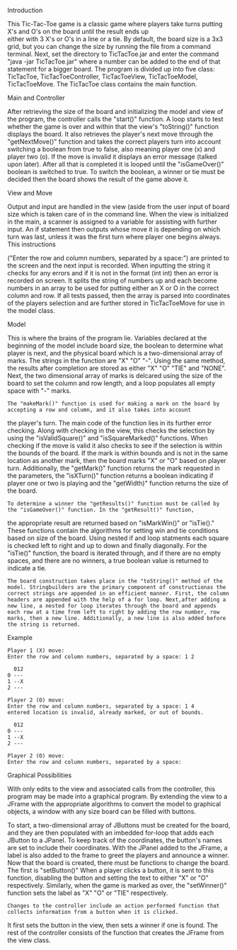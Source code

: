 Introduction 

   This Tic-Tac-Toe game is a classic game where players take turns putting X's and O's on the board until the result ends up  
either with 3 X's or O's in a line or a tie. By default, the board size is a 3x3 grid, but you can change the size by running the
file from a command terminal. Next, set the directory to TicTacToe.jar and enter the command "java -jar TicTacToe.jar" where a
number can be added to the end of that statement for a bigger board. The program is divided up into five class: TicTacToe,
TicTacToeController, TicTacToeView, TicTacToeModel, TicTacToeMove. The TicTacToe class contains the main function.

Main and Controller

  After retrieving the size of the board and initializing the model and view of the program, the controller calls the "start()" 
function. A loop starts to test whether the game is over and within that the view's "toString()" function displays the board.
It also retrieves the player's next move through the "getNextMove()" function and takes the correct players turn into account
switching a boolean from true to false, also meaning player one (x) and player two (o). If the move is invalid it displays an error 
message (talked upon later). After all that is completed it is looped until the "isGameOver()" boolean is switched to true.
To switch the boolean, a winner or tie must be decided then the board shows the result of the game above it.

View and Move

   Output and input are handled in the view (aside from the user input of board size which is taken care of in the command line.
When the view is initialized in the main, a scanner is assigned to a variable for assisting with further input. An if statement then 
outputs whose move it is depending on which turn was last, unless it was the first turn where player one begins always. This instructions

("Enter the row and column numbers, separated by a space:") are printed to the screen and the next input is recorded. When inputting
the string it checks for any errors and if it is not in the format (int int) then an error is recorded on screen. It splits the string
of numbers up and each become numbers in an array to be used for putting either an X or O in the correct column and row. If all tests
passed, then the array is parsed into coordinates of the players selection and are further stored in TicTacToeMove for use in the model 
class. 

Model

  This is where the brains of the program lie. Variables declared at the beginning of the model include board size, the boolean to
determine what player is next, and the physical board which is a two-dimensional array of marks. The strings in the function are "X"
"O" "-". Using the same method, the results after completion are stored as either "X" "O" "TIE" and "NONE". Next, the two dimensional
array of marks is delcared using the size of the board to set the column and row length, and a loop populates all empty space with 
"-" marks.

    The "makeMark()" function is used for making a mark on the board by accepting a row and column, and it also takes into account
the player's turn. The main code of the function lies in its further error checking. Along with checking in the view, this checks
the selection by using the "isValidSquare()" and "isSquareMarked()" functions. When checking if the move is valid it also
checks to see if the selection is within the bounds of the board. If the mark is within bounds and is not in the same location
as another mark, then the board marks "X" or "O" based on player turn. Additionally, the "getMark()" function returns the mark
requested in the parameters, the "isXTurn()" function returns a boolean indicating if player one or two is playing and the 
"getWidth)" function returns the size of the board.

    To determine a winner the "getResults()" function must be called by the "isGameOver()" function. In the "getResult()" function, 
the appropriate result are returned based on "isMarkWin()" or "isTie()." These functions contain the algorithms for setting win and 
tie conditions based on size of the board. Using nested if and loop statments each square is checked left to right and up to down 
and finally diagonally. For the "isTie()" function, the board is iterated through, and if there are no empty spaces, and there are
no winners, a true boolean value is returned to indicate a tie.

    The board construction takes place in the "toString()" method of the model. Stringbuilders are the primary component of constructionas the correct strings are appended in an efficient manner. First, the column headers are appended with the help of a for loop. Next,after adding a new line, a nested for loop iterates through the board and appends each row at a time from left to right by adding the row number, row marks, then a new line. Additionally, a new line is also added before the string is returned.


Example    
    
    Player 1 (X) move:
    Enter the row and column numbers, separated by a space: 1 2
    
      012
    0 ---
    1 --X
    2 ---
    
    Player 2 (O) move:
    Enter the row and column numbers, separated by a space: 1 4
    entered location is invalid, already marked, or out of bounds.
     
      012
    0 ---
    1 --X
    2 ---
    
    Player 2 (O) move:
    Enter the row and column numbers, separated by a space: 
    

Graphical Possibilities

   With only edits to the view and associated calls from the controller, this program may be made into a graphical program. 
By extending the view to a JFrame with the appropriate algorithms to convert the model to graphical objects, a window with any 
size board can be filled with buttons.

   To start, a two-dimensional array of JButtons must be created for the board, and they
are then populated with an imbedded for-loop that adds each JButton to a JPanel. To keep track of the coordinates, the button's
names are set to include their coordinates. With the JPanel added to the JFrame, a label is also added to the frame to greet the
players and announce a winner. Now that the board is created, there must be functions to change the board. The first is "setButton()"
When a player clicks a button, it is sent to this function, disabling the button and setting the text to either "X" or "O"
respectively. Similarly, when the game is marked as over, the "setWinner()" function sets the label as "X" "O" or "TIE" respectively.

    Changes to the controller include an action performed function that collects information from a button when it is clicked.
It first sets the button in the view, then sets a winner if one is found. The rest of the controller consists of the function 
that creates the JFrame from the view class.
